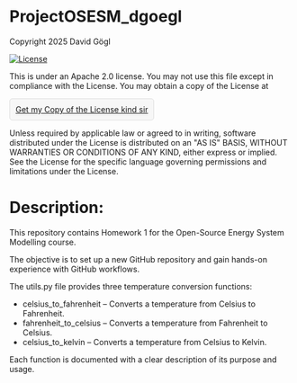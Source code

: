 # ProjectOSESM_dgoegl

Copyright 2025 David Gögl

[![License](https://img.shields.io/badge/License-Apache_2.0-blue.svg)](https://opensource.org/licenses/Apache-2.0)

This is under an Apache 2.0 license. You may not use this file except in compliance with the License. You may obtain a copy of the License at

<div style="border: 1px solid #ddd; padding: 10px; border-radius: 5px; background-color: #f7f7f7; display: inline-block;">
  <a href="http://www.apache.org/licenses/LICENSE-2.0">Get my Copy of the License kind sir</a>
</div>

Unless required by applicable law or agreed to in writing, software distributed under the License is distributed on an "AS IS" BASIS, WITHOUT WARRANTIES OR CONDITIONS OF ANY KIND, either express or implied. See the License for the specific language governing permissions and limitations under the License.

# Description:

This repository contains Homework 1 for the Open-Source Energy System Modelling course.

The objective is to set up a new GitHub repository and gain hands-on experience with GitHub workflows.

The utils.py file provides three temperature conversion functions:

- celsius_to_fahrenheit – Converts a temperature from Celsius to Fahrenheit.
- fahrenheit_to_celsius – Converts a temperature from Fahrenheit to Celsius.
- celsius_to_kelvin – Converts a temperature from Celsius to Kelvin.

Each function is documented with a clear description of its purpose and usage.
